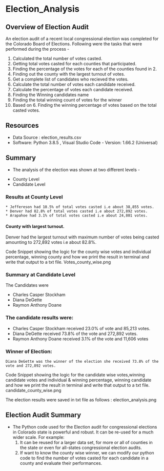 # Election_Analysis
## Overview of Election Audit
An election audit of a recent local congressional election was completed for the Colorado Board of Elections.
Following were the tasks that were performed during the process -
1. Calculated the total number of votes casted.
2. Getting total votes casted for each counties that participated.
3. Finding the percentage of the votes for each of the counties found in 2.
4. Finding out the county with the largest turnout of votes.
5. Get a complete list of candidates who recieved the votes.
6. Calculate the total number of votes each candidate received.
7. Calculate the percentage of votes each candidate received.
8. Finding the Winning candidates name
9. Finding the total winning count of votes for the winner
10. Based on 6. Finding the winning percentage of votes based on the total casted votes.

## Resources
- Data Source : election_results.csv
- Software: Python 3.8.5 , Visual Studio Code - Version: 1.66.2 (Universal)

## Summary

* The analysis of the election was shown at two different levels -
-  County Level
-  Candidate Level
### Results at County Level
    * Jeffereson had 10.5% of total votes casted i.e about 38,855 votes.
    * Denver had 82.8% of total votes casted i.e about 272,892 votes.
    * Arapahoe had 3.1% of total votes casted i.e about 24,801 votes.

#### County with largest turnout.
Denver had the largest turnout with maximum number of votes being casted amounting to 272,892 votes i.e about 82.8%.

Code Snippet showing the logic for the county wise votes and individual percentage, winning county and how we print the result in terminal and write that output to a txt file.
    Votes_county_wise.png

### Summary at Candidate Level
The Candidates were 
-   Charles Casper Stockham
-   Diana DeGette
-   Raymon Anthony Doane

### The candidate results were: 
-   Charles Casper Stockham received 23.0% of vote and 85,213 votes.
-   Diana DeGette received 73.8% of the vote and 272,892 votes.
-   Raymon Anthony Doane received 3.1% of the vote and 11,606 votes

### Winner of Election:
    Diana DeGette was the winner of the election she received 73.8% of the vote and 272,892 votes.

Code Snippet showing the logic for the candidate wise votes,winning candidate votes and individual & winning percentage, winning candidate and how we print the result in terminal and write that output to a txt file.
    candidate_county_wise.png


The election results were saved in txt file as follows :
election_analysis.png


## Election Audit Summary
- The Python code used for the Election audit for congressional elections in Colorado state is powerful and robust. It can be re-used for a much wider scale.
For example:
    1. It can be reused for a larger data set, for more or all of counties in the state or even for all-states congressional election audits.
    2. If want to know the county wise winner, we can modify our python code to find the number of votes casted for each candidate in a county and evaluate their performances.

